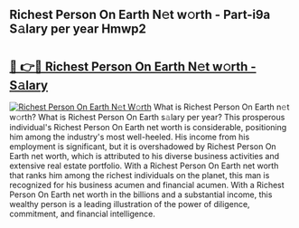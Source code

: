 ## Richest Person On Earth N𝚎t w𝚘rth - Part-i9a S𝚊lary per year Hmwp2

# <h2><a href="http://gc0ken.nevu.top/?p=Richest+Person+On+Earth">🔗 👉🔴 Richest Person On Earth N𝚎t w𝚘rth - S𝚊lary</a></h2>

[![Richest Person On Earth N𝚎t W𝚘rth](https://i.imgur.com/Oavwk0R.jpeg)](http://gc0ken.nevu.top/?p=Richest+Person+On+Earth)
What is Richest Person On Earth n𝚎t w𝚘rth? What is Richest Person On Earth s𝚊lary per year?
This prosperous individual's Richest Person On Earth net worth is considerable, positioning him among the industry's most well-heeled. His income from his employment is significant, but it is overshadowed by Richest Person On Earth net worth, which is attributed to his diverse business activities and extensive real estate portfolio. With a Richest Person On Earth net worth that ranks him among the richest individuals on the planet, this man is recognized for his business acumen and financial acumen. With a Richest Person On Earth net worth in the billions and a substantial income, this wealthy person is a leading illustration of the power of diligence, commitment, and financial intelligence.
